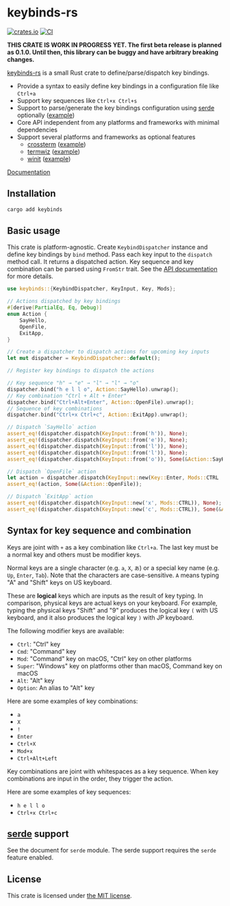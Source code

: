 keybinds-rs
===========
[![crates.io][crate-badge]][crates-io]
[![CI][ci-badge]][ci]

**THIS CRATE IS WORK IN PROGRESS YET. The first beta release is planned as 0.1.0. Until then, this
library can be buggy and have arbitrary breaking changes.**

[keybinds-rs][crates-io] is a small Rust crate to define/parse/dispatch key bindings.

- Provide a syntax to easily define key bindings in a configuration file like `Ctrl+a`
- Support key sequences like `Ctrl+x Ctrl+s`
- Support to parse/generate the key bindings configuration using [serde][] optionally ([example](./examples/serde))
- Core API independent from any platforms and frameworks with minimal dependencies
- Support several platforms and frameworks as optional features
  - [crossterm][] ([example](./examples/crossterm.rs))
  - [termwiz][] ([example](./examples/termwiz.rs))
  - [winit][] ([example](./examples/winit.rs))

[Documentation][api-doc]

## Installation

```sh
cargo add keybinds
```

## Basic usage

This crate is platform-agnostic. Create `KeybindDispatcher` instance and define key bindings by `bind` method.
Pass each key input to the `dispatch` method call. It returns a dispatched action. Key sequence and key combination
can be parsed using `FromStr` trait. See the [API documentation][api-doc] for more details.

```rust
use keybinds::{KeybindDispatcher, KeyInput, Key, Mods};

// Actions dispatched by key bindings
#[derive(PartialEq, Eq, Debug)]
enum Action {
    SayHello,
    OpenFile,
    ExitApp,
}

// Create a dispatcher to dispatch actions for upcoming key inputs
let mut dispatcher = KeybindDispatcher::default();

// Register key bindings to dispatch the actions

// Key sequence "h" → "e" → "l" → "l" → "o"
dispatcher.bind("h e l l o", Action::SayHello).unwrap();
// Key combination "Ctrl + Alt + Enter"
dispatcher.bind("Ctrl+Alt+Enter", Action::OpenFile).unwrap();
// Sequence of key combinations
dispatcher.bind("Ctrl+x Ctrl+c", Action::ExitApp).unwrap();

// Dispatch `SayHello` action
assert_eq!(dispatcher.dispatch(KeyInput::from('h')), None);
assert_eq!(dispatcher.dispatch(KeyInput::from('e')), None);
assert_eq!(dispatcher.dispatch(KeyInput::from('l')), None);
assert_eq!(dispatcher.dispatch(KeyInput::from('l')), None);
assert_eq!(dispatcher.dispatch(KeyInput::from('o')), Some(&Action::SayHello));

// Dispatch `OpenFile` action
let action = dispatcher.dispatch(KeyInput::new(Key::Enter, Mods::CTRL | Mods::ALT));
assert_eq!(action, Some(&Action::OpenFile));

// Dispatch `ExitApp` action
assert_eq!(dispatcher.dispatch(KeyInput::new('x', Mods::CTRL)), None);
assert_eq!(dispatcher.dispatch(KeyInput::new('c', Mods::CTRL)), Some(&Action::ExitApp));
```

## Syntax for key sequence and combination

Keys are joint with `+` as a key combination like `Ctrl+a`. The last key must be a normal key and others must be modifier
keys.

Normal keys are a single character (e.g. `a`, `X`, `あ`) or a special key name (e.g. `Up`, `Enter`, `Tab`). Note that
the characters are case-sensitive. `A` means typing "A" and "Shift" keys on US keyboard.

These are **logical** keys which are inputs as the result of key typing. In comparison, physical keys are actual keys on
your keyboard. For example, typing the physical keys "Shift" and "9" produces the logical key `(` with US keyboard, and
it also produces the logical key `)` with JP keyboard.

The following modifier keys are available:

- `Ctrl`: "Ctrl" key
- `Cmd`: "Command" key
- `Mod`: "Command" key on macOS, "Ctrl" key on other platforms
- `Super`: "Windows" key on platforms other than macOS, Command key on macOS
- `Alt`: "Alt" key
- `Option`: An alias to "Alt" key

Here are some examples of key combinations:

- `a`
- `X`
- `!`
- `Enter`
- `Ctrl+X`
- `Mod+x`
- `Ctrl+Alt+Left`

Key combinations are joint with whitespaces as a key sequence. When key combinations are input in the order, they
trigger the action.

Here are some examples of key sequences:

- `h e l l o`
- `Ctrl+x Ctrl+c`

## [serde][] support

See the document for `serde` module.
The serde support requires the `serde` feature enabled.

## License

This crate is licensed under [the MIT license](./LICENSE.txt).

[crate-badge]: https://img.shields.io/crates/v/keybinds
[ci-badge]: https://github.com/rhysd/keybinds-rs/actions/workflows/ci.yml/badge.svg
[ci]: https://github.com/rhysd/keybinds-rs/actions/workflows/ci.yml
[crates-io]: https://crates.io/crates/keybinds
[serde]: https://serde.rs/
[crossterm]: https://crates.io/crates/crossterm
[winit]: https://crates.io/crates/winit
[termwiz]: https://crates.io/crates/termwiz
[api-doc]: https://docs.rs/keybinds/latest/keybinds/
[toml]: https://crates.io/crates/toml
